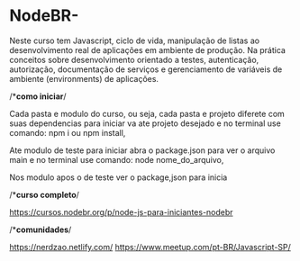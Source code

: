 # NodeBR-
Neste curso tem Javascript, ciclo de vida, manipulação de listas ao desenvolvimento real de aplicações em ambiente de produção. 
Na prática conceitos sobre desenvolvimento orientado a testes, autenticação, autorização, documentação de serviços e gerenciamento de variáveis de ambiente (environments) de aplicações.

/***como iniciar**/

Cada pasta e modulo do curso, ou seja, cada pasta e projeto diferete com suas dependencias para iniciar va ate projeto desejado e no terminal use comando: npm i ou npm install,

Ate modulo de teste para iniciar abra o package.json para ver o arquivo main e no terminal use comando: node nome_do_arquivo,

Nos modulo apos o de teste ver o package,json para inicia

/***curso completo**/

https://cursos.nodebr.org/p/node-js-para-iniciantes-nodebr

/***comunidades**/

https://nerdzao.netlify.com/
https://www.meetup.com/pt-BR/Javascript-SP/
